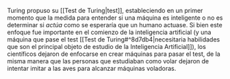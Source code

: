 Turing propuso su [[Test de Turing|test]], estableciendo en un primer momento que la medida para entender si una máquina es inteligente o no es determinar si *actúa* como se esperaría que un humano actuase.
Si bien este enfoque fue importante en el comienzo de la inteligencia artificial (y una máquina que pase el test [[Test de Turing#^8d7db4|necesitaria habilidades que son el principal objeto de estudio de la Inteligencia Artificial]]), los científicos dejaron de enfocarse en crear máquinas para pasar el test, de la misma manera que las personas que estudiaban como volar dejaron de intentar imitar a las aves para alcanzar máquinas voladoras.